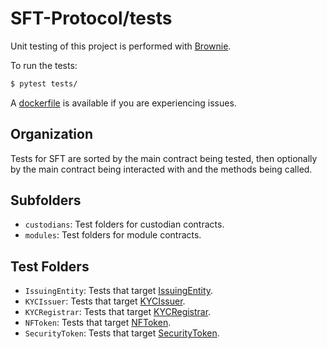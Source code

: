 # SFT-Protocol/tests

Unit testing of this project is performed with [Brownie](https://github.com/HyperLink-Technology/brownie).

To run the tests:

```bash
$ pytest tests/
```

A [dockerfile](Dockerfile) is available if you are experiencing issues.

## Organization

Tests for SFT are sorted by the main contract being tested, then optionally by the main contract being interacted with and the methods being called.

## Subfolders

* `custodians`: Test folders for custodian contracts.
* `modules`: Test folders for module contracts.

## Test Folders

* `IssuingEntity`: Tests that target [IssuingEntity](../contracts/IssuingEntity.sol).
* `KYCIssuer`: Tests that target [KYCIssuer](../contracts/KYCIssuer.sol).
* `KYCRegistrar`: Tests that target [KYCRegistrar](../contracts/KYCRegistrar.sol).
* `NFToken`: Tests that target [NFToken](../contracts/NFToken.sol).
* `SecurityToken`: Tests that target [SecurityToken](../contracts/SecurityToken.sol).
